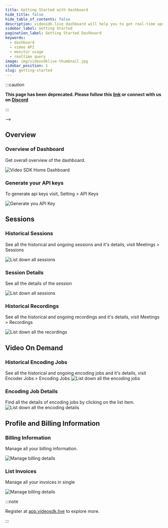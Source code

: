 ```yaml
---
title: Getting Started with dashboard
hide_title: false
hide_table_of_contents: false
description: videosdk.live dashboard will help you to get real-time updates of all the meetings, live streams and videos. It will also help you to monitor services.
sidebar_label: Getting Started
pagination_label: Getting Started Dashboard
keywords:
  - dashboard
  - video API
  - monitor usage
  - realtime query
image: img/videosdklive-thumbnail.jpg
sidebar_position: 1
slug: getting-started
---
```


:::caution

**This page has been deprecated. Please follow this [link](https://docs.videosdk.live/) or connect with us on [Discord](https://discord.gg/videosdk-live-876774498798551130)**

:::

<!--
# Explore the Dashboard

A Dashboard is a visual display of all of your data. While it can be used in all kinds of different ways, its primary intention is to provide information at-a-glance, such as your monthly, weekly and daily usage of Meeting & Video on Demand (VOD) minutes and Remaining credit balance.

## Sections

import Card from '@theme/Card';

<div class="container guide-steps-block">
  <div class="row ">
    <div class="col col--6">
      <Card heading="1. Dashboard" link="/docs/guide/dashboard/dashboard-home" description="Get overview of Dashboard." />
    </div>
    <div class="col col--6" >
      <Card heading="2. Meetings" link="/docs/guide/dashboard/meetings" description="Get overview of Sessions."  />
    </div>
  </div>
  <div class="row " >
    <div class="col col--6">
      <Card heading="3. Video on Demand" link="/docs/guide/dashboard/video-on-demand" description="Get overview of VOD." />
    </div>
    <div class="col col--6">
      <Card heading="4. Live Streaming" link="/docs/guide/dashboard/live-streaming" description="Get overview of Live Stream." />
    </div>

  </div>
  <div class="row " >
    <div class="col col--6">
      <Card heading="5. Profile & Billing Info." link="/docs/guide/dashboard/settings" description="Get overview of Profile & Billing Information." />
    </div>

  </div>
</div>

:::info

Register at [app.videosdk.live](https://app.videosdk.live) to explore more.

::: --> -->

## Overview

### Overview of Dashboard

Get overall overview of the dashboard.

![Video SDK Home Dashboard](/img/tutorial/dashboard-home.jpg)

### Generate your API keys

To generate api keys visit, Setting > API Keys

![Generate you API Key](/img/tutorial/api-keys-screen.jpg)

## Sessions

### Historical Sessions

See all the historical and ongoing sessions and it's details, visit Meetings > Sessions

![List down all sessions](/img/tutorial/list-session.jpg)

### Session Details

See all the details of the session

![List down all sessions](/img/tutorial/list-sessions-details.jpg)

### Historical Recordings

See all the historical and ongoing recordings and it's details, visit Meetings > Recordings

![List down all the recordings](/img/tutorial/list-recordings.jpg)

## Video On Demand

### Historical Encoding Jobs

See all the historical and ongoing encoding jobs and it's details, visit Encoder Jobs > Encoding Jobs
![List down all the encoding jobs](/img/tutorial/list-encoding-jobs.jpg)

### Encoding Job Details

Find all the details of encoding jobs by clicking on the list item.
![List down all the encoding details](/img/tutorial/list-encoding-jobs-details.jpg)

## Profile and Billing Information

### Billing Information

Manage all your billing information.

![Manage billing details](/img/tutorial/billing-details.jpg)

### List Invoices

Manage all your invoices in single

![Manage billing details](/img/tutorial/list-invoice.jpg)

:::note

Register at [app.videosdk.live](https://app.videosdk.live) to explore more.

:::
